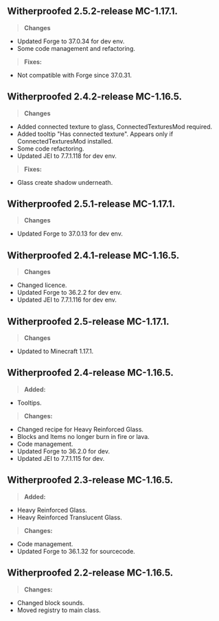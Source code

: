 ## **Witherproofed 2.5.2-release MC-1.17.1.**
>**Changes**
- Updated Forge to 37.0.34 for dev env.
- Some code management and refactoring.
>**Fixes:**
- Not compatible with Forge since 37.0.31.

## **Witherproofed 2.4.2-release MC-1.16.5.**
>**Changes**
- Added connected texture to glass, ConnectedTexturesMod required.
- Added tooltip "Has connected texture". Appears only if ConnectedTexturesMod installed.
- Some code refactoring.
- Updated JEI to 7.7.1.118 for dev env.
>**Fixes:**
- Glass create shadow underneath.

## **Witherproofed 2.5.1-release MC-1.17.1.**
>**Changes**
- Updated Forge to 37.0.13 for dev env.

## **Witherproofed 2.4.1-release MC-1.16.5.**
>**Changes**
- Changed licence.
- Updated Forge to 36.2.2 for dev env.
- Updated JEI to 7.7.1.116 for dev env.

## **Witherproofed 2.5-release MC-1.17.1.**
>**Changes**
- Updated to Minecraft 1.17.1.

## **Witherproofed 2.4-release MC-1.16.5.**
>**Added:**
- Tooltips.
>**Changes:**
- Changed recipe for Heavy Reinforced Glass.
- Blocks and Items no longer burn in fire or lava.
- Code management.
- Updated Forge to 36.2.0 for dev.
- Updated JEI to 7.7.1.115 for dev.

## **Witherproofed 2.3-release MC-1.16.5.**
>**Added:**
- Heavy Reinforced Glass.
- Heavy Reinforced Translucent Glass.
>**Changes:**
- Code management.
- Updated Forge to 36.1.32 for sourcecode.


## **Witherproofed 2.2-release MC-1.16.5.**
>**Changes:**
- Changed block sounds.
- Moved registry to main class.
